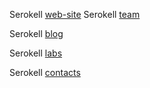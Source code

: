 <!--
 - SPDX-FileCopyrightText: 2018-2019 Serokell <https://serokell.io>
 -
 - SPDX-License-Identifier: MPL-2.0
 -->

 <!-- a comment -->
 <!-- another comment -->

<!-- xrefcheck:ignore file -->

Serokell [web-site](https://serokell.io/)
Serokell [team](https://serokell.io/team)

Serokell [blog](https://serokell.io/blog)

Serokell [labs](https://serokell.io/labs)

Serokell [contacts](https://serokell.io/contacts)